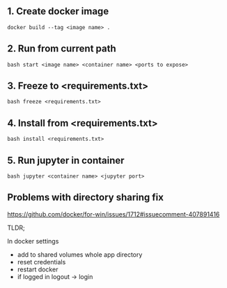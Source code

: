 ## 1. Create docker image
```
docker build --tag <image name> .
```   

## 2. Run from current path

```
bash start <image name> <container name> <ports to expose>
```

## 3. Freeze to <requirements.txt>
```
bash freeze <requirements.txt>
```

## 4. Install from <requirements.txt>
```
bash install <requirements.txt>
```

## 5. Run jupyter in container

```
bash jupyter <container name> <jupyter port>
```



## Problems with directory sharing fix
https://github.com/docker/for-win/issues/1712#issuecomment-407891416

TLDR;  

In docker settings 
- add to shared volumes whole app directory
- reset credentials 
- restart docker
- if logged in logout -> login